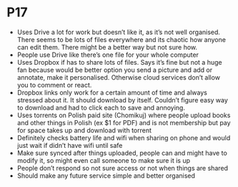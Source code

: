 # P17

* Uses Drive a lot for work but doesn’t like it, as it’s not well organised. There seems to be lots of files everywhere and its chaotic how anyone can edit them. There might be a better way but not sure how.
* People use Drive like there’s one file for your whole computer
* Uses Dropbox if has to share lots of files. Says it’s fine but not a huge fan because would be better option you send a picture and add or annotate, make it personalised. Otherwise cloud services don’t allow you to comment or react.
* Dropbox links only work for a certain amount of time and always stressed about it. It should download by itself. Couldn’t figure easy way to download and had to click each to save and annoying.
* Uses torrents on Polish paid site \(Chomikuj\) where people upload books and other things in Polish \(ex $1 for PDF\) and is not membership but pay for space takes up and download with torrent
* Definitely checks battery life and wifi when sharing on phone and would just wait if didn’t have wifi until safe
* Make sure synced after things uploaded, people can and might have to modify it, so might even call someone to make sure it is up
* People don’t respond so not sure access or not when things are shared
* Should make any future service simple and better organised

